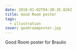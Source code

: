 ```yaml
---
date: 2018-01-02T04:30:26.826Z
title: Good Room poster
tags:
  - illustration
cover: goodroomposter.jpg
---
```

Good Room poster for Braulio